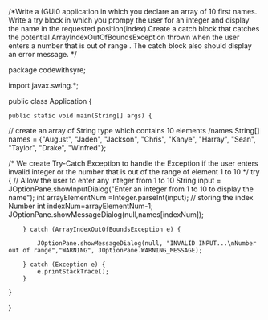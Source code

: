 /*Write a (GUI0 application in which you declare an array of 10 first names.
  Write a try block in which you prompy the user for an integer and display
  the name in the requested position(index).Create a catch block that catches the potential
  ArrayIndexOutOfBoundsException thrown when the user enters a number that is out of range .
  The catch block also should display an error message.
*/

package codewithsyre;

import javax.swing.*;

public class Application {

    public static void main(String[] args) {

   // create an array of String type which contains 10 elements /names
        String[] names = {"August", "Jaden", "Jackson", "Chris", "Kanye", "Harray", "Sean", "Taylor", "Drake", "Winfred"};

 /* We create Try-Catch Exception  to handle the Exception if the user enters invalid integer
     or the number that is out of the range of element 1 to 10
  */
        try {
            // Allow the user to enter any integer from 1 to 10
            String input = JOptionPane.showInputDialog("Enter an integer from 1 to 10 to display the name");
            int arrayElementNum =Integer.parseInt(input);
            // storing the index Number
             int indexNum=arrayElementNum-1;
            JOptionPane.showMessageDialog(null,names[indexNum]);

        } catch (ArrayIndexOutOfBoundsException e) {

            JOptionPane.showMessageDialog(null, "INVALID INPUT...\nNumber out of range","WARNING", JOptionPane.WARNING_MESSAGE);

        } catch (Exception e) {
            e.printStackTrace();
        }

    }
}
